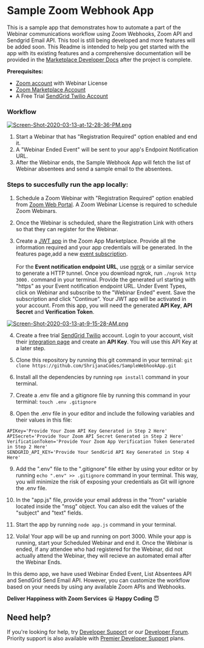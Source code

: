 
# Sample Zoom Webhook App 
This is a sample app that demonstrates how to automate a part of the Webinar communications workflow using Zoom Webhooks, Zoom API and Sendgrid Email API. This tool is still being developed and more features will be added soon. This Readme is intended to help you get started with the app with its existing features and a comprehensive documentation will be provided in the [Marketplace Developer Docs](https://marketplace.zoom.us/docs/guides) after the project is complete. 

**Prerequisites:**
* [Zoom account](https://zoom.us) with Webinar License
* [Zoom Marketplace Account](https://marketplace.zoom.us/docs/guides)
* A Free Trial [SendGrid Twilio Account](https://sendgrid.com/pricing/)

### Workflow

[![Screen-Shot-2020-03-13-at-12-28-36-PM.png](https://i.postimg.cc/zBZ8vZQ2/Screen-Shot-2020-03-13-at-12-28-36-PM.png)](https://postimg.cc/xkRWp7nL)


1. Start a Webinar that has "Registration Required" option enabled and end it.
2. A "Webinar Ended Event" will be sent to your app's Endpoint Notification URL. 
3. After the Webinar ends, the Sample Webhook App will fetch the list of Webinar absentees and send a sample email to the absentees.

### Steps to succesfully run the app locally: 
1. Schedule a Zoom Webinar with "Registration Required" option enabled from [Zoom Web Portal](https://zoom.us/webinar/list). A Zoom Webinar License is required to schedule Zoom Webinars. 

2. Once the Webinar is scheduled, share the Registration Link with others so that they can register for the Webinar.

3. Create a [JWT app](https://marketplace.zoom.us/docs/guides/getting-started/app-types/create-jwt-app) in the Zoom App Marketplace. Provide all the information required and your app credentials will be generated. In the features page,add a new [event subscription](https://marketplace.zoom.us/docs/guides/getting-started/app-types/create-jwt-app#features). <br><br>For the **Event notification endpoint URL**, use [ngrok](https://ngrok.com/download) or a similar service to generate a HTTP tunnel. Once you download ngrok, run `./ngrok http 3000.` command in your terminal. Provide the generated url starting with "https" as your Event notification endpoint URL. Under Event Types, click on Webinar and subscribe to the "Webinar Ended" event. Save the subscription and click "Continue". Your JWT app will be activated in your account. From this app, you will need the generated **API Key**, **API Secret** and **Verification Token**. 

[![Screen-Shot-2020-03-13-at-9-15-28-AM.png](https://i.postimg.cc/L659yMrw/Screen-Shot-2020-03-13-at-9-15-28-AM.png)](https://postimg.cc/LndFXG43)

4. Create a free trial [SendGrid Twilio](https://sendgrid.com/pricing/) account. Login to your account, visit their [integration page](https://app.sendgrid.com/guide/integrate/langs/nodejs) and create an **API Key**. You will use this API Key at a later step. 

5. Clone this repository by running this git command in your terminal: `git clone https://github.com/ShrijanaCodes/SampleWebhookApp.git`
6. Install all the dependencies by running `npm install` command in your terminal.
7. Create a .env file and a gitignore file by running this command in your terminal: `touch .env .gitignore`
8. Open the .env file in your editor and include the following variables and their values in this file:
```
APIKey='Provide Your Zoom API Key Generated in Step 2 Here'
APISecret='Provide Your Zoom API Secret Generated in Step 2 Here'
VerificationToken='Provide Your Zoom App Verification Token Generated in Step 2 Here'
SENDGRID_API_KEY='Provide Your SendGrid API Key Generated in Step 4 Here'
```
9. Add the ".env" file to the ".gitignore" file either by using your editor or by running `echo ".env" >> .gitignore` command in your terminal. This way, you will minimize the risk of exposing your credentials as Git will ignore the .env file.

10. In the "app.js" file, provide your email address in the "from" variable located inside the "msg" object. You can also edit the values of the "subject" and "text" fields. 

11. Start the app by running `node app.js` command in your terminal. 

12. Voila! Your app will be up and running on port 3000. While your app is running, start your Scheduled Webinar and end it. Once the Webinar is ended, if any attendee who had registered for the Webinar, did not actually attend the Webinar, they will recieve an automated email after the Webinar Ends.  

In this demo app, we have used Webinar Ended Event, List Absentees API and SendGrid Send Email API. However, you can customize the workflow based on your needs by using any available Zoom APIs and Webhooks. 


**Deliver Happiness with Zoom Services** :grinning:	 **Happy Coding** :innocent:	

## Need help?

If you're looking for help, try [Developer Support](https://devsupport.zoom.us) or our [Developer Forum](https://devforum.zoom.us). Priority support is also available with [Premier Developer Support](https://zoom.us/docs/en-us/developer-support-plans.html) plans.

